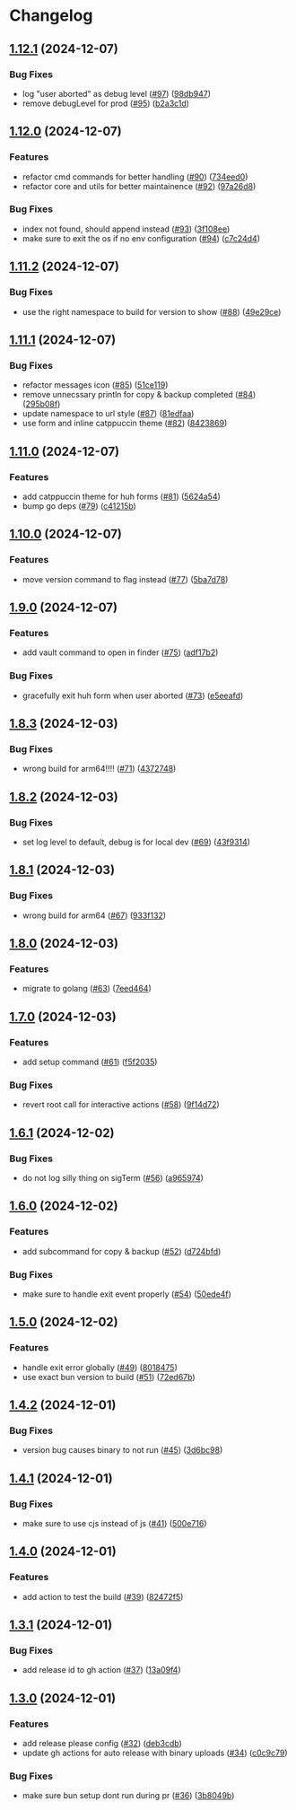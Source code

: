 # Changelog

## [1.12.1](https://github.com/y3owk1n/cpenv/compare/v1.12.0...v1.12.1) (2024-12-07)


### Bug Fixes

* log "user aborted" as debug level ([#97](https://github.com/y3owk1n/cpenv/issues/97)) ([98db947](https://github.com/y3owk1n/cpenv/commit/98db947e0ee688549d350acb3af688fd74d6de9a))
* remove debugLevel for prod ([#95](https://github.com/y3owk1n/cpenv/issues/95)) ([b2a3c1d](https://github.com/y3owk1n/cpenv/commit/b2a3c1dab2d732f1a0dd27409f013645c59de3c5))

## [1.12.0](https://github.com/y3owk1n/cpenv/compare/v1.11.2...v1.12.0) (2024-12-07)


### Features

* refactor cmd commands for better handling ([#90](https://github.com/y3owk1n/cpenv/issues/90)) ([734eed0](https://github.com/y3owk1n/cpenv/commit/734eed0da2bec82d41ecb82119c34a28e7316eaf))
* refactor core and utils for better maintainence ([#92](https://github.com/y3owk1n/cpenv/issues/92)) ([97a26d8](https://github.com/y3owk1n/cpenv/commit/97a26d8b909a816fb832b320540487ad85d00112))


### Bug Fixes

* index not found, should append instead ([#93](https://github.com/y3owk1n/cpenv/issues/93)) ([3f108ee](https://github.com/y3owk1n/cpenv/commit/3f108ee19436e2652ee2282f346f9e5b4e9f4042))
* make sure to exit the os if no env configuration ([#94](https://github.com/y3owk1n/cpenv/issues/94)) ([c7c24d4](https://github.com/y3owk1n/cpenv/commit/c7c24d472f853a2489a4583724be8e838dcea355))

## [1.11.2](https://github.com/y3owk1n/cpenv/compare/v1.11.1...v1.11.2) (2024-12-07)


### Bug Fixes

* use the right namespace to build for version to show ([#88](https://github.com/y3owk1n/cpenv/issues/88)) ([49e29ce](https://github.com/y3owk1n/cpenv/commit/49e29ce2f8042b0f7f266ba35998e8c61188e5d5))

## [1.11.1](https://github.com/y3owk1n/cpenv/compare/v1.11.0...v1.11.1) (2024-12-07)


### Bug Fixes

* refactor messages icon ([#85](https://github.com/y3owk1n/cpenv/issues/85)) ([51ce119](https://github.com/y3owk1n/cpenv/commit/51ce1198f95dd75faf978939a20567cc8fd4c38a))
* remove unnecssary println for copy & backup completed ([#84](https://github.com/y3owk1n/cpenv/issues/84)) ([295b08f](https://github.com/y3owk1n/cpenv/commit/295b08f65f11a416cc9b954e03bb7b102484c6fc))
* update namespace to url style ([#87](https://github.com/y3owk1n/cpenv/issues/87)) ([81edfaa](https://github.com/y3owk1n/cpenv/commit/81edfaad8a712228e4a60fbdde67ff1d692027ef))
* use form and inline catppuccin theme ([#82](https://github.com/y3owk1n/cpenv/issues/82)) ([8423869](https://github.com/y3owk1n/cpenv/commit/8423869cfd289f4eaa3fef5d99debc0acdf64643))

## [1.11.0](https://github.com/y3owk1n/cpenv/compare/v1.10.0...v1.11.0) (2024-12-07)


### Features

* add catppuccin theme for huh forms ([#81](https://github.com/y3owk1n/cpenv/issues/81)) ([5624a54](https://github.com/y3owk1n/cpenv/commit/5624a54ac21c1da45fdc9f03cd0a074e91840a53))
* bump go deps ([#79](https://github.com/y3owk1n/cpenv/issues/79)) ([c41215b](https://github.com/y3owk1n/cpenv/commit/c41215b489cb39cea721552d4f4616e644c22eec))

## [1.10.0](https://github.com/y3owk1n/cpenv/compare/v1.9.0...v1.10.0) (2024-12-07)


### Features

* move version command to flag instead ([#77](https://github.com/y3owk1n/cpenv/issues/77)) ([5ba7d78](https://github.com/y3owk1n/cpenv/commit/5ba7d78e73239c3728abde6387553ecfc05ef1be))

## [1.9.0](https://github.com/y3owk1n/cpenv/compare/v1.8.3...v1.9.0) (2024-12-07)


### Features

* add vault command to open in finder ([#75](https://github.com/y3owk1n/cpenv/issues/75)) ([adf17b2](https://github.com/y3owk1n/cpenv/commit/adf17b23e296fc6026687085b2c202cdaf4af226))


### Bug Fixes

* gracefully exit huh form when user aborted ([#73](https://github.com/y3owk1n/cpenv/issues/73)) ([e5eeafd](https://github.com/y3owk1n/cpenv/commit/e5eeafdf335ad0047fc9af7d5b9d38442ea419e7))

## [1.8.3](https://github.com/y3owk1n/cpenv/compare/v1.8.2...v1.8.3) (2024-12-03)


### Bug Fixes

* wrong build for arm64!!!! ([#71](https://github.com/y3owk1n/cpenv/issues/71)) ([4372748](https://github.com/y3owk1n/cpenv/commit/4372748f2ebae4b0194ef4278b8355a279f040af))

## [1.8.2](https://github.com/y3owk1n/cpenv/compare/v1.8.1...v1.8.2) (2024-12-03)


### Bug Fixes

* set log level to default, debug is for local dev ([#69](https://github.com/y3owk1n/cpenv/issues/69)) ([43f9314](https://github.com/y3owk1n/cpenv/commit/43f931426257700255c2ffbd09a5b30a8a8d45a7))

## [1.8.1](https://github.com/y3owk1n/cpenv/compare/v1.8.0...v1.8.1) (2024-12-03)


### Bug Fixes

* wrong build for arm64 ([#67](https://github.com/y3owk1n/cpenv/issues/67)) ([933f132](https://github.com/y3owk1n/cpenv/commit/933f132adf43b74f6664ebd69ee1a74169e7469e))

## [1.8.0](https://github.com/y3owk1n/cpenv/compare/v1.7.0...v1.8.0) (2024-12-03)


### Features

* migrate to golang ([#63](https://github.com/y3owk1n/cpenv/issues/63)) ([7eed464](https://github.com/y3owk1n/cpenv/commit/7eed464ac4366443e3e74f557d63bb36f438f8e0))

## [1.7.0](https://github.com/y3owk1n/cpenv/compare/v1.6.1...v1.7.0) (2024-12-03)


### Features

* add setup command ([#61](https://github.com/y3owk1n/cpenv/issues/61)) ([f5f2035](https://github.com/y3owk1n/cpenv/commit/f5f203505fedc807761b2ce287704431e5688cd7))


### Bug Fixes

* revert root call for interactive actions ([#58](https://github.com/y3owk1n/cpenv/issues/58)) ([9f14d72](https://github.com/y3owk1n/cpenv/commit/9f14d72584f717664a1fd719bcd8023e63ff11b7))

## [1.6.1](https://github.com/y3owk1n/cpenv/compare/v1.6.0...v1.6.1) (2024-12-02)


### Bug Fixes

* do not log silly thing on sigTerm ([#56](https://github.com/y3owk1n/cpenv/issues/56)) ([a965974](https://github.com/y3owk1n/cpenv/commit/a9659745832348a1f0cd396450b3b8c3685a641d))

## [1.6.0](https://github.com/y3owk1n/cpenv/compare/v1.5.0...v1.6.0) (2024-12-02)


### Features

* add subcommand for copy & backup ([#52](https://github.com/y3owk1n/cpenv/issues/52)) ([d724bfd](https://github.com/y3owk1n/cpenv/commit/d724bfd0bc2ab7bbe1949eb46473104c9d10b7b4))


### Bug Fixes

* make sure to handle exit event properly ([#54](https://github.com/y3owk1n/cpenv/issues/54)) ([50ede4f](https://github.com/y3owk1n/cpenv/commit/50ede4f378e5637efa6508aa818011049a0b050b))

## [1.5.0](https://github.com/y3owk1n/cpenv/compare/v1.4.2...v1.5.0) (2024-12-02)


### Features

* handle exit error globally ([#49](https://github.com/y3owk1n/cpenv/issues/49)) ([8018475](https://github.com/y3owk1n/cpenv/commit/8018475aea283490961aee17eac2051e591df18a))
* use exact bun version to build ([#51](https://github.com/y3owk1n/cpenv/issues/51)) ([72ed67b](https://github.com/y3owk1n/cpenv/commit/72ed67bbcf75647b420665ef05310d2467f462e3))

## [1.4.2](https://github.com/y3owk1n/cpenv/compare/v1.4.1...v1.4.2) (2024-12-01)


### Bug Fixes

* version bug causes binary to not run ([#45](https://github.com/y3owk1n/cpenv/issues/45)) ([3d6bc98](https://github.com/y3owk1n/cpenv/commit/3d6bc98c40c2321620aac6085e27be94a6df5b14))

## [1.4.1](https://github.com/y3owk1n/cpenv/compare/v1.4.0...v1.4.1) (2024-12-01)


### Bug Fixes

* make sure to use cjs instead of js ([#41](https://github.com/y3owk1n/cpenv/issues/41)) ([500e716](https://github.com/y3owk1n/cpenv/commit/500e7160e4d0636f504874a9e8ebb7a6a23918e0))

## [1.4.0](https://github.com/y3owk1n/cpenv/compare/v1.3.1...v1.4.0) (2024-12-01)


### Features

* add action to test the build ([#39](https://github.com/y3owk1n/cpenv/issues/39)) ([82472f5](https://github.com/y3owk1n/cpenv/commit/82472f5730036cc2b173c8219186e103359ab3a4))

## [1.3.1](https://github.com/y3owk1n/cpenv/compare/v1.3.0...v1.3.1) (2024-12-01)


### Bug Fixes

* add release id to gh action ([#37](https://github.com/y3owk1n/cpenv/issues/37)) ([13a09f4](https://github.com/y3owk1n/cpenv/commit/13a09f4dcc6d9f21faee17bf235ae2329a48f861))

## [1.3.0](https://github.com/y3owk1n/cpenv/compare/v1.2.0...v1.3.0) (2024-12-01)


### Features

* add release please config ([#32](https://github.com/y3owk1n/cpenv/issues/32)) ([deb3cdb](https://github.com/y3owk1n/cpenv/commit/deb3cdb12d27b9d8207539487a6cfee5ec39b0b3))
* update gh actions for auto release with binary uploads ([#34](https://github.com/y3owk1n/cpenv/issues/34)) ([c0c9c79](https://github.com/y3owk1n/cpenv/commit/c0c9c79a12b1fa775715bacd516538f50618341e))


### Bug Fixes

* make sure bun setup dont run during pr ([#36](https://github.com/y3owk1n/cpenv/issues/36)) ([3b8049b](https://github.com/y3owk1n/cpenv/commit/3b8049b0604aebf41c445f314a2c6a00dd882a48))
